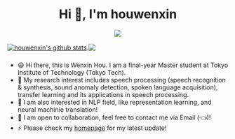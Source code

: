 <h1 align="center">Hi 👋, I'm houwenxin</h1>

<p align="center"> 
  <img src="https://profile-counter.glitch.me/houwenxin/count.svg" />
</p>

<a href="https://github.com/houwenxin">
  <img align="center" src="https://github-readme-stats-teal.vercel.app/api?username=houwenxin&show_icons=truet&include_all_commits=True&hide=contribs" alt="houwenxin's github stats" />
</a>

<a href="https://github.com/houwenxin">
  <!-- Change the `github-readme-stats.anuraghazra1.vercel.app` to `github-readme-stats.vercel.app`  -->
  <img align="center" src="https://github-readme-stats-teal.vercel.app/api/top-langs/?username=houwenxin&layout=compact" />
</a>

###

- 😄 Hi there, this is Wenxin Hou. I am a final-year Master student at Tokyo Institute of Technology (Tokyo Tech).
- 🔭 My research interest includes speech processing (speech recognition & synthesis, sound anomaly detection, spoken language acquisition), transfer learning and its applications in speech processing.
- 🌱 I am also interested in NLP field, like representation learning, and neural machinie translation!
- 👯 I am open to collaboration, feel free to contact me via Email (👈)!
- ⚡ Please check my [homepage](https://houwenxin.github.io) for my latest update!



<!--
**houwenxin/houwenxin** is a ✨ _special_ ✨ repository because its `README.md` (this file) appears on your GitHub profile.

Here are some ideas to get you started:

- 🔭 I’m currently working on ...
- 🌱 I’m currently learning ...
- 👯 I’m looking to collaborate on ...
- 🤔 I’m looking for help with ...
- 💬 Ask me about ...
- 📫 How to reach me: ...
- 😄 Pronouns: ...
- ⚡ Fun fact: ...
-->
